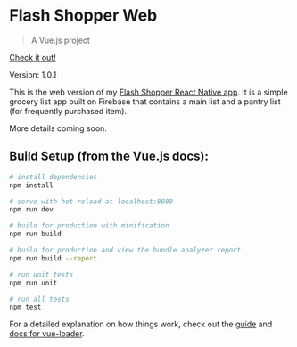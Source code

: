 # Flash Shopper Web

> A Vue.js project

[Check it out!](https://gness1804.github.io/flash-shopper-web-vue/#/)

Version: 1.0.1

This is the web version of my [Flash Shopper React Native app](https://github.com/gness1804/flash-shopper-mobile). It is a simple grocery list app built on Firebase that contains a main list and a pantry list (for frequently purchased item).

More details coming soon.

## Build Setup (from the Vue.js docs):

``` bash
# install dependencies
npm install

# serve with hot reload at localhost:8080
npm run dev

# build for production with minification
npm run build

# build for production and view the bundle analyzer report
npm run build --report

# run unit tests
npm run unit

# run all tests
npm test
```

For a detailed explanation on how things work, check out the [guide](http://vuejs-templates.github.io/webpack/) and [docs for vue-loader](http://vuejs.github.io/vue-loader).
